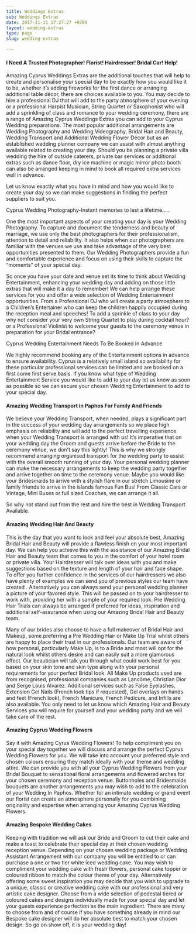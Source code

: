 ```yaml
---
title: Weddings Extras
sub: Weddings Extras
date: 2017-11-11 17:27:27 +0200
layout: wedding-extras
type: page
slug: wedding-extras

---
```

#### I Need A Trusted Photographer! Florist! Hairdresser! Bridal Car! Help!

Amazing Cyprus Weddings Extras are the additional touches that will help to create and personalise your special day to be exactly how you would like it to be, whether it’s adding fireworks for the first dance or arranging additional table décor, there are choices available to you. You may decide to hire a professional DJ that will add to the party atmosphere of your evening or a professional Harpist Musician, String Quartet or Saxophonist who will add a sprinkling of class and romance to your wedding ceremony, there are a range of Amazing Cyprus Weddings Extras you can add to your Cyprus Wedding preparations. The most popular additional arrangements are Wedding Photography and Wedding Videography, Bridal Hair and Beauty, Wedding Transport and Additional Wedding Flower Décor but as an established wedding planner company we can assist with almost anything available related to creating your day. Should you be planning a private villa wedding the hire of outside caterers, private bar services or additional extras such as dance floor, dry ice machine or magic mirror photo booth can also be arranged keeping in mind to book all required extra services well in advance.

Let us know exactly what you have in mind and how you would like to create your day so we can make suggestions in finding the perfect suppliers to suit you.

Cyprus Wedding Photography-Instant memories to last a lifetime…..

One the most important aspects of your creating your day is your Wedding Photography. To capture and document the tenderness and beauty of marriage, we use only the best photographers for their professionalism, attention to detail and reliability. It also helps when our photographers are familiar with the venues we use and take advantage of the very best opportunities presented to them. Our Wedding Photographers provide a fun and comfortable experience and focus on using their skills to capture the “moments” of your special day.

So once you have your date and venue set its time to think about Wedding Entertainment, enhancing your wedding day and adding on those little extras that will make it a day to remember! We can help arrange these services for you and offer a wide selection of Wedding Entertainment opportunities. From a Professional DJ who will create a party atmosphere to a Children’s Entertainer who can keep the children happily occupied during the reception meal and speeches! To add a sprinkle of class to your day why not consider your very own String Quartet to play during cocktail hour? or a Professional Violinist to welcome your guests to the ceremony venue in preparation for your Bridal entrance?

Cyprus Wedding Entertainment Needs To Be Booked In Advance

We highly recommend booking any of the Entertainment options in advance to ensure availability. Cyprus is a relatively small island so availability for these particular professional services can be limited and are booked on a first come first serve basis. If you know what type of Wedding Entertainment Service you would like to add to your day let us know as soon as possible so we can secure your chosen Wedding Entertainment to add to your special day.

#### Amazing Wedding Transport in Paphos For Family And Friends

We believe your Wedding Transport, when needed, plays a significant part in the success of your wedding day arrangements so we place high emphasis on reliability and will add to the perfect travelling experience when your Wedding Transport is arranged with us! It’s imperative that on your wedding day the Groom and guests arrive before the Bride to the ceremony venue, we don’t say this lightly! This is why we strongly recommend arranging organised transport for the wedding party to assist with the overall smooth running of your day. Your personal wedding planner can make the necessary arrangements to keep the wedding party together and arrive together on time to the ceremony venue. Maybe you would like your Bridesmaids to arrive with a stylish flare in our stretch Limousine or family friends to arrive in the islands famous Fun Bus! From Classic Cars or Vintage, Mini Buses or full sized Coaches, we can arrange it all.

So why not stand out from the rest and hire the best in Wedding Transport Available.

#### Amazing Wedding Hair And Beauty

This is the day that you want to look and feel your absolute best, Amazing Bridal Hair and Beauty will provide a flawless finish on your most important day. We can help you achieve this with the assistance of our Amazing Bridal Hair and Beauty team that comes to you in the comfort of your hotel room or private villa. Your Hairdresser will talk over ideas with you and make suggestions based on the texture and length of your hair and face shape. To offer you further confidence in the services of our hairdressers we also have plenty of examples we can send you of previous styles our team have created . Alternatively you can always send your personal wedding planner a picture of your favored style. This will be passed on to your hairdresser to work with, providing her with a sample of your required look. Pre Wedding Hair Trials can always be arranged if preferred for ideas, inspiration and additional self-assurance when using our Amazing Bridal Hair and Beauty team.

Many of our brides also choose to have a full makeover of Bridal Hair and Makeup, some preferring a Pre Wedding Hair or Make Up Trial whilst others are happy to place their trust in our professionals. Our team are aware of how personal, particularly Make Up, is to a Bride and most will opt for the natural look whilst others desire and can easily suit a more glamorous effect. Our beautician will talk you through what could work best for you based on your skin tone and skin type along with your personal requirements for your perfect Bridal look. All Make Up products used are from recognised, professional companies such as Lancôme, Christian Dior and Serge Louis Alvarez. Additional services such as False Eyelashes, Extension Gel Nails (French look tips if requested), Gel overlays on hands and feet (French look), French Manicure, French Pedicure, and Infills are also available. You only need to let us know which Amazing Hair and Beauty Services you will require for yourself and your wedding party and we will take care of the rest.

#### Amazing Cyprus Wedding Flowers

Say it with Amazing Cyrus Wedding Flowers! To help compliment you on your special day together we will discuss and arrange the perfect Cyprus Wedding Flowers for you. We will take into account your preferred style and chosen colours ensuring they match ideally with your theme and wedding attire. We can provide you with all your Cyprus Wedding Flowers from your Bridal Bouquet to sensational floral arrangements and flowered arches for your chosen ceremony and reception venue. Buttonholes and Bridesmaids bouquets are another arrangements you may wish to add to the celebration of your Wedding In Paphos. Whether for an intimate wedding or grand event our florist can create an atmosphere personally for you combining originality and expertise when arranging your Amazing Cyprus Wedding Flowers.

#### Amazing Bespoke Wedding Cakes

Keeping with tradition we will ask our Bride and Groom to cut their cake and make a toast to celebrate their special day at their chosen wedding reception venue. Depending on your chosen wedding package or Wedding Assistant Arrangement with our company you will be entitled to or can purchase a one or two tier white iced wedding cake. You may wish to compliment your wedding cake with fresh flowers, personal cake topper or coloured ribbon to match the colour theme of your day. Alternatively offering some sweet inspiration you may decide that you wish to upgrade to a unique, classic or creative wedding cake with our professional and very artistic cake designer. Choose from a wide selection of pedestal tiered or coloured cakes and designs individually made for your special day and let your guests experience perfection as the main ingredient. There are many to choose from and of course if you have something already in mind our Bespoke cake designer will do her absolute best to match your chosen design. So go on show off, it is your wedding day!
